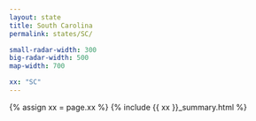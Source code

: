 ```yaml
---
layout: state
title: South Carolina
permalink: states/SC/

small-radar-width: 300
big-radar-width: 500
map-width: 700

xx: "SC"
---
```


{% assign xx = page.xx %}
{% include {{ xx }}_summary.html %}